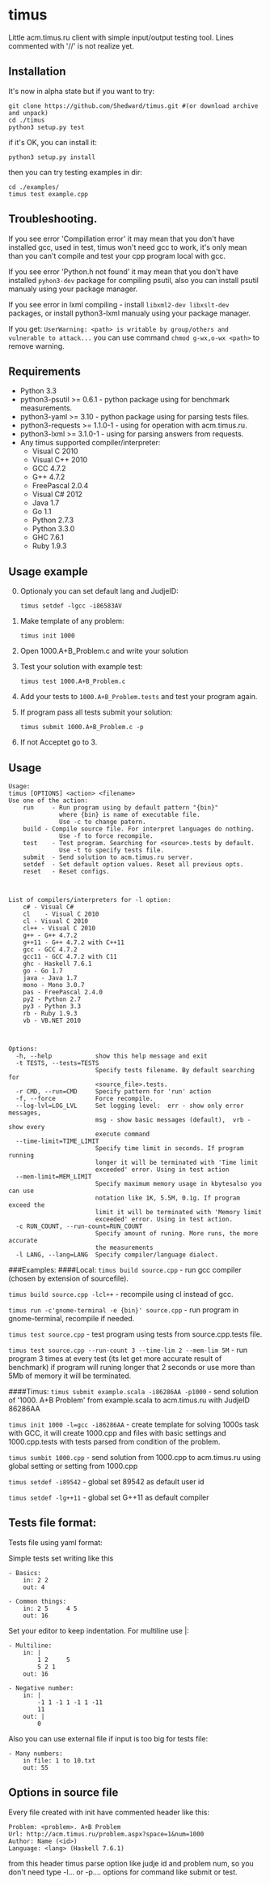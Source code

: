 timus
=====

Little acm.timus.ru client with simple input/output testing tool.
Lines commented with '//' is not realize yet.

Installation
------------
It's now in alpha state but if you want to try:

    git clone https://github.com/Shedward/timus.git #(or download archive and unpack)
    cd ./timus
    python3 setup.py test

if it's OK, you can install it:

    python3 setup.py install

then you can try testing examples in dir:

    cd ./examples/
    timus test example.cpp

Troubleshooting.
----------------
If you see error 'Compillation error' it may mean that you don't have installed gcc, used in test, timus won't need gcc to work, it's only mean than you can't compile and test your cpp program local with gcc.

If you see error 'Python.h not found' it may mean that you don't have installed `pyhon3-dev` package for compiling psutil, also you can install psutil manualy using your package manager.

If you see error in lxml compiling - install `libxml2-dev libxslt-dev` packages, or install python3-lxml manualy using your package manager.

If you get: `UserWarning: <path> is writable by group/others and vulnerable to attack...` you can use command `chmod g-wx,o-wx <path>` to remove warning.


Requirements
------------

- Python 3.3
- python3-psutil >= 0.6.1 - python package using for benchmark measurements.
- python3-yaml >= 3.10 - python package using for parsing tests files.
- python3-requests >= 1.1.0-1 - using for operation with acm.timus.ru.
- python3-lxml >= 3.1.0-1 - using for parsing answers from requests.
- Any timus supported compiler/interpreter:
	- Visual C 2010
	- Visual C++ 2010
	- GCC 4.7.2
	- G++ 4.7.2
	- FreePascal 2.0.4
	- Visual C# 2012
	- Java 1.7
	- Go 1.1
	- Python 2.7.3
	- Python 3.3.0
	- GHC 7.6.1
	- Ruby 1.9.3

Usage example
-----
0. Optionaly you can set default lang and JudjeID:

    `timus setdef -lgcc -i86583AV`

2. Make template of any problem:

    `timus init 1000`

3. Open 1000.A+B_Problem.c and write your solution
4. Test your solution with example test:

    `timus test 1000.A+B_Problem.c`

5. Add your tests to `1000.A+B_Problem.tests` and test your program again.

6. If program pass all tests submit your solution: 
    
    `timus submit 1000.A+B_Problem.c -p`

7. If not Acceptet go to 3.

Usage
-----
    Usage: 
    timus [OPTIONS] <action> <filename>
    Use one of the action:
        run     - Run program using by default pattern "{bin}"
                  where {bin} is name of executable file.
                  Use -c to change patern.
        build - Compile source file. For interpret languages do nothing.
                  Use -f to force recompile.
        test    - Test program. Searching for <source>.tests by default.
                  Use -t to specify tests file.
        submit  - Send solution to acm.timus.ru server.
        setdef  - Set default option values. Reset all previous opts.
        reset   - Reset configs.



    List of compilers/interpreters for -l option:
        c# - Visual C#
        cl    - Visual C 2010
        cl - Visual C 2010
        cl++ - Visual C 2010
        g++ - G++ 4.7.2
        g++11 - G++ 4.7.2 with C++11
        gcc - GCC 4.7.2
        gcc11 - GCC 4.7.2 with C11
        ghc - Haskell 7.6.1
        go - Go 1.7
        java - Java 1.7
        mono - Mono 3.0.7
        pas - FreePascal 2.4.0
        py2 - Python 2.7
        py3 - Python 3.3
        rb - Ruby 1.9.3
        vb - VB.NET 2010



    Options:
      -h, --help            show this help message and exit
      -t TESTS, --tests=TESTS
                            Specify tests filename. By default searching for
                            <source_file>.tests.
      -r CMD, --run=CMD     Specify pattern for 'run' action
      -f, --force           Force recompile.
      --log-lvl=LOG_LVL     Set logging level:  err - show only error messages,
                            msg - show basic messages (default),  vrb - show every
                            execute command
      --time-limit=TIME_LIMIT
                            Specify time limit in seconds. If program running
                            longer it will be terminated with 'Time limit
                            exceeded' error. Using in test action
      --mem-limit=MEM_LIMIT
                            Specify maximum memory usage in kbytesalso you can use
                            notation like 1K, 5.5M, 0.1g. If program exceed the
                            limit it will be terminated with 'Memory limit
                            exceeded' error. Using in test action.
      -c RUN_COUNT, --run-count=RUN_COUNT
                            Specify amount of runing. More runs, the more accurate
                            the measurements
      -l LANG, --lang=LANG  Specify compiler/language dialect.

###Examples:
####Local:
`timus build source.cpp` - run gcc compiler (chosen by extension of sourcefile).

`timus build source.cpp -lcl++` - recompile using cl instead of gcc.

`timus run -c'gnome-terminal -e {bin}' source.cpp` - run program in gnome-terminal, recompile if needed.

`timus test source.cpp` - test program using tests from source.cpp.tests file.

`timus test source.cpp --run-count 3 --time-lim 2 --mem-lim 5M` - run program 3 times at every test (its let get more accurate result of benchmark) if program will runing longer that 2 seconds or use more than 5Mb of memory it will be terminated.

####Timus:
`timus submit example.scala -i86286AA -p1000`  - send solution of '1000. A+B Problem' from example.scala to acm.timus.ru with JudjeID 86286AA

`timus init 1000 -l=gcc -i86286AA` - create template for solving 1000s task with GCC, it will create 1000.cpp and files with basic settings and 1000.cpp.tests with tests parsed from condition of the problem.

`timus sumbit 1000.cpp` - send solution from 1000.cpp to acm.timus.ru using global setting or setting from 1000.cpp

`timus setdef -i89542` - global set 89542 as default user id

`timus setdef -lg++11` - global set G++11 as default compiler

Tests file format:
------------------
Tests file using yaml format:

Simple tests set writing like this

    - Basics:
        in: 2 2
        out: 4

    - Common things:
        in: 2 5     4 5
        out: 16

Set your editor to keep indentation.
For multiline use |:

    - Multiline:
        in: |
            1 2     5
            5 2 1
        out: 16

    - Negative number:
        in: |
            -1 1 -1 1 -1 1 -11 
            11
        out: |
            0

Also you can use external file if input is too big for tests file:

    - Many numbers:
        in file: 1 to 10.txt
        out: 55

Options in source file
----------

Every file created with init have commented header like this:

    Problem: <problem>. A+B Problem
    Url: http://acm.timus.ru/problem.aspx?space=1&num=1000
    Author: Name (<id>)
    Language: <lang> (Haskell 7.6.1)

from this header timus parse option like judje id and problem num,
so you don't need type -l... or -p.... options for command like submit
or test.
